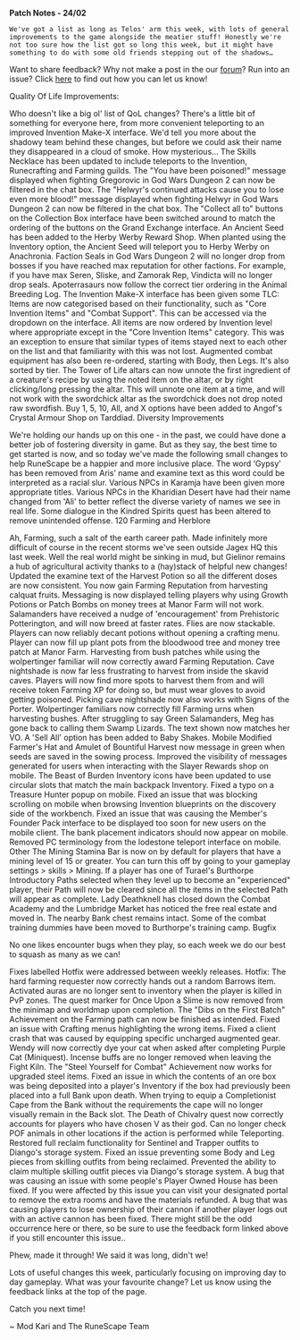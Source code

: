 __Patch Notes - 24/02__

`We've got a list as long as Telos' arm this week, with lots of general improvements to the game alongside the meatier stuff! Honestly we're not too sure how the list got so long this week, but it might have something to do with some old friends stepping out of the shadows…`

Want to share feedback? Why not make a post in the our [forum](https://secure.runescape.com/m=forum/a=13/forums)? Run into an issue? Click [here](https://support.runescape.com/hc/en-gb/articles/360001355429-How-to-report-a-Bug-) to find out how you can let us know!

Quality Of Life Improvements:

Who doesn't like a big ol' list of QoL changes? There's a little bit of something for everyone here, from more convenient teleporting to an improved Invention Make-X interface. We'd tell you more about the shadowy team behind these changes, but before we could ask their name they disappeared in a cloud of smoke. How mysterious…
The Skills Necklace has been updated to include teleports to the Invention, Runecrafting and Farming guilds.
The "You have been poisoned!" message displayed when fighting Gregorovic in God Wars Dungeon 2 can now be filtered in the chat box.
The "Helwyr's continued attacks cause you to lose even more blood!" message displayed when fighting Helwyr in God Wars Dungeon 2 can now be filtered in the chat box.
The "Collect all to" buttons on the Collection Box interface have been switched around to match the ordering of the buttons on the Grand Exchange interface.
An Ancient Seed has been added to the Herby Werby Reward Shop. When planted using the Inventory option, the Ancient Seed will teleport you to Herby Werby on Anachronia.
Faction Seals in God Wars Dungeon 2 will no longer drop from bosses if you have reached max reputation for other factions.
For example, if you have max Seren, Sliske, and Zamorak Rep, Vindicta will no longer drop seals.
Apoterrasaurs now follow the correct tier ordering in the Animal Breeding Log.
The Invention Make-X interface has been given some TLC:
Items are now categorised based on their functionality, such as "Core Invention Items" and "Combat Support". This can be accessed via the dropdown on the interface.
All items are now ordered by Invention level where appropriate except in the "Core Invention Items" category. This was an exception to ensure that similar types of items stayed next to each other on the list and that familiarity with this was not lost.
Augmented combat equipment has also been re-ordered, starting with Body, then Legs. It's also sorted by tier.
The Tower of Life altars can now unnote the first ingredient of a creature's recipe by using the noted item on the altar, or by right clicking/long pressing the altar. This will unnote one item at a time, and will not work with the swordchick altar as the swordchick does not drop noted raw swordfish.
Buy 1, 5, 10, All, and X options have been added to Angof's Crystal Armour Shop on Tarddiad.
Diversity Improvements

We're holding our hands up on this one - in the past, we could have done a better job of fostering diversity in game. But as they say, the best time to get started is now, and so today we've made the following small changes to help RuneScape be a happier and more inclusive place.
The word ‘Gypsy’ has been removed from Aris’ name and examine text as this word could be interpreted as a racial slur.
Various NPCs in Karamja have been given more appropriate titles.
Various NPCs in the Kharidian Desert have had their name changed from 'Ali' to better reflect the diverse variety of names we see in real life.
Some dialogue in the Kindred Spirits quest has been altered to remove unintended offense.
120 Farming and Herblore

Ah, Farming, such a salt of the earth career path. Made infinitely more difficult of course in the recent storms we've seen outside Jagex HQ this last week. Well the real world might be sinking in mud, but Gielinor remains a hub of agricultural activity thanks to a (hay)stack of helpful new changes!
Updated the examine text of the Harvest Potion so all the different doses are now consistent.
You now gain Farming Reputation from harvesting calquat fruits.
Messaging is now displayed telling players why using Growth Potions or Patch Bombs on money trees at Manor Farm will not work.
Salamanders have received a nudge of 'encouragement' from Prehistoric Potterington, and will now breed at faster rates.
Flies are now stackable.
Players can now reliably decant potions without opening a crafting menu.
Player can now fill up plant pots from the bloodwood tree and money tree patch at Manor Farm.
Harvesting from bush patches while using the wolpertinger familiar will now correctly award Farming Reputation.
Cave nightshade is now far less frustrating to harvest from inside the skavid caves. Players will now find more spots to harvest them from and will receive token Farming XP for doing so, but must wear gloves to avoid getting poisoned. Picking cave nightshade now also works with Signs of the Porter.
Wolpertinger familiars now correctly fill Farming urns when harvesting bushes.
After struggling to say Green Salamanders, Meg has gone back to calling them Swamp Lizards. The text shown now matches her VO.
A 'Sell All' option has been added to Baby Shakes.
Mobile
Modified Farmer's Hat and Amulet of Bountiful Harvest now message in green when seeds are saved in the sowing process.
Improved the visibility of messages generated for users when interacting with the Slayer Rewards shop on mobile.
The Beast of Burden Inventory icons have been updated to use circular slots that match the main backpack Inventory.
Fixed a typo on a Treasure Hunter popup on mobile.
Fixed an issue that was blocking scrolling on mobile when browsing Invention blueprints on the discovery side of the workbench.
Fixed an issue that was causing the Member's Founder Pack interface to be displayed too soon for new users on the mobile client.
The bank placement indicators should now appear on mobile.
Removed PC terminology from the lodestone teleport interface on mobile.
Other
The Mining Stamina Bar is now on by default for players that have a mining level of 15 or greater. You can turn this off by going to your gameplay settings > skills > Mining.
If a player has one of Turael's Burthorpe Introductory Paths selected when they level up to become an "experienced" player, their Path will now be cleared since all the items in the selected Path will appear as complete.
Lady Deathknell has closed down the Combat Academy and the Lumbridge Market has noticed the free real estate and moved in. The nearby Bank chest remains intact. Some of the combat training dummies have been moved to Burthorpe's training camp.
Bugfix

No one likes encounter bugs when they play, so each week we do our best to squash as many as we can!

Fixes labelled Hotfix were addressed between weekly releases.
Hotfix: The hard farming requester now correctly hands out a random Barrows item.
Activated auras are no longer sent to inventory when the player is killed in PvP zones.
The quest marker for Once Upon a Slime is now removed from the minimap and worldmap upon completion.
The "Dibs on the First Batch" Achievement on the Farming path can now be finished as intended.
Fixed an issue with Crafting menus highlighting the wrong items.
Fixed a client crash that was caused by equipping specific uncharged augmented gear.
Wendy will now correctly dye your cat when asked after completing Purple Cat (Miniquest).
Incense buffs are no longer removed when leaving the Fight Kiln.
The "Steel Yourself for Combat" Achievement now works for upgraded steel items.
Fixed an issue in which the contents of an ore box was being deposited into a player's Inventory if the box had previously been placed into a full Bank upon death.
When trying to equip a Completionist Cape from the Bank without the requirements the cape will no longer visually remain in the Back slot.
The Death of Chivalry quest now correctly accounts for players who have chosen V as their god.
Can no longer check POF animals in other locations if the action is performed while Teleporting.
Restored full reclaim functionality for Sentinel and Trapper outfits to Diango's storage system.
Fixed an issue preventing some Body and Leg pieces from skilling outfits from being reclaimed.
Prevented the ability to claim multiple skilling outfit pieces via Diango's storage system.
A bug that was causing an issue with some people's Player Owned House has been fixed. If you were affected by this issue you can visit your designated portal to remove the extra rooms and have the materials refunded.
A bug that was causing players to lose ownership of their cannon if another player logs out with an active cannon has been fixed. There might still be the odd occurrence here or there, so be sure to use the feedback form linked above if you still encounter this issue..

Phew, made it through! We said it was long, didn't we!

Lots of useful changes this week, particularly focusing on improving day to day gameplay. What was your favourite change? Let us know using the feedback links at the top of the page.

Catch you next time!

~ Mod Kari and The RuneScape Team
